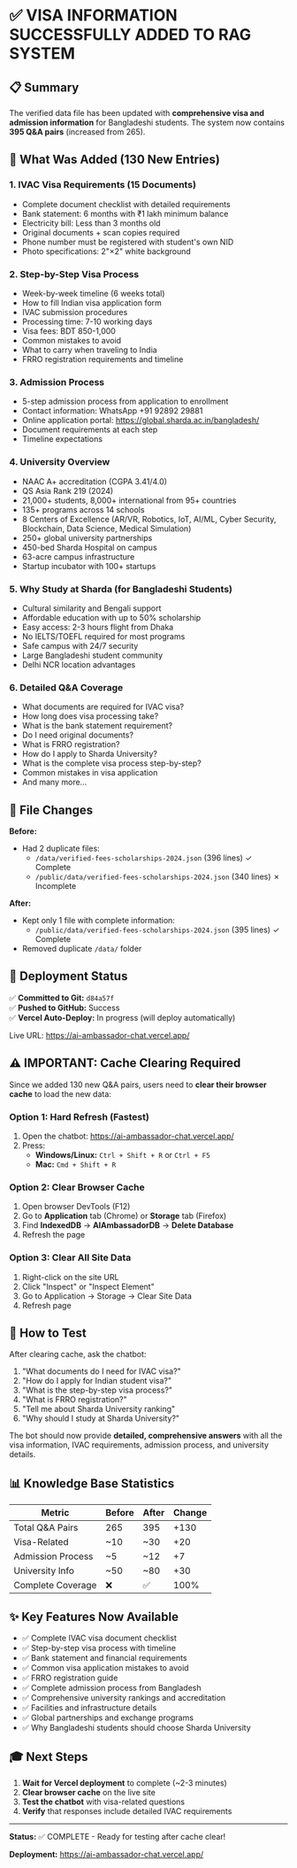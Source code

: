 # ✅ VISA INFORMATION SUCCESSFULLY ADDED TO RAG SYSTEM

## 📋 Summary

The verified data file has been updated with **comprehensive visa and admission information** for Bangladeshi students. The system now contains **395 Q&A pairs** (increased from 265).

## 🎯 What Was Added (130 New Entries)

### 1. **IVAC Visa Requirements (15 Documents)**
- Complete document checklist with detailed requirements
- Bank statement: 6 months with ₹1 lakh minimum balance
- Electricity bill: Less than 3 months old
- Original documents + scan copies required
- Phone number must be registered with student's own NID
- Photo specifications: 2"×2" white background

### 2. **Step-by-Step Visa Process**
- Week-by-week timeline (6 weeks total)
- How to fill Indian visa application form
- IVAC submission procedures
- Processing time: 7-10 working days
- Visa fees: BDT 850-1,000
- Common mistakes to avoid
- What to carry when traveling to India
- FRRO registration requirements and timeline

### 3. **Admission Process**
- 5-step admission process from application to enrollment
- Contact information: WhatsApp +91 92892 29881
- Online application portal: https://global.sharda.ac.in/bangladesh/
- Document requirements at each step
- Timeline expectations

### 4. **University Overview**
- NAAC A+ accreditation (CGPA 3.41/4.0)
- QS Asia Rank 219 (2024)
- 21,000+ students, 8,000+ international from 95+ countries
- 135+ programs across 14 schools
- 8 Centers of Excellence (AR/VR, Robotics, IoT, AI/ML, Cyber Security, Blockchain, Data Science, Medical Simulation)
- 250+ global university partnerships
- 450-bed Sharda Hospital on campus
- 63-acre campus infrastructure
- Startup incubator with 100+ startups

### 5. **Why Study at Sharda (for Bangladeshi Students)**
- Cultural similarity and Bengali support
- Affordable education with up to 50% scholarship
- Easy access: 2-3 hours flight from Dhaka
- No IELTS/TOEFL required for most programs
- Safe campus with 24/7 security
- Large Bangladeshi student community
- Delhi NCR location advantages

### 6. **Detailed Q&A Coverage**
- What documents are required for IVAC visa?
- How long does visa processing take?
- What is the bank statement requirement?
- Do I need original documents?
- What is FRRO registration?
- How do I apply to Sharda University?
- What is the complete visa process step-by-step?
- Common mistakes in visa application
- And many more...

## 📂 File Changes

**Before:**
- Had 2 duplicate files:
  - `/data/verified-fees-scholarships-2024.json` (396 lines) ✓ Complete
  - `/public/data/verified-fees-scholarships-2024.json` (340 lines) ✗ Incomplete

**After:**
- Kept only 1 file with complete information:
  - `/public/data/verified-fees-scholarships-2024.json` (395 lines) ✓ Complete
- Removed duplicate `/data/` folder

## 🚀 Deployment Status

✅ **Committed to Git:** `d84a57f`  
✅ **Pushed to GitHub:** Success  
✅ **Vercel Auto-Deploy:** In progress (will deploy automatically)  

Live URL: https://ai-ambassador-chat.vercel.app/

## ⚠️ IMPORTANT: Cache Clearing Required

Since we added 130 new Q&A pairs, users need to **clear their browser cache** to load the new data:

### Option 1: Hard Refresh (Fastest)
1. Open the chatbot: https://ai-ambassador-chat.vercel.app/
2. Press:
   - **Windows/Linux:** `Ctrl + Shift + R` or `Ctrl + F5`
   - **Mac:** `Cmd + Shift + R`

### Option 2: Clear Browser Cache
1. Open browser DevTools (F12)
2. Go to **Application** tab (Chrome) or **Storage** tab (Firefox)
3. Find **IndexedDB** → **AIAmbassadorDB** → **Delete Database**
4. Refresh the page

### Option 3: Clear All Site Data
1. Right-click on the site URL
2. Click "Inspect" or "Inspect Element"
3. Go to Application → Storage → Clear Site Data
4. Refresh page

## 🧪 How to Test

After clearing cache, ask the chatbot:

1. "What documents do I need for IVAC visa?"
2. "How do I apply for Indian student visa?"
3. "What is the step-by-step visa process?"
4. "What is FRRO registration?"
5. "Tell me about Sharda University ranking"
6. "Why should I study at Sharda University?"

The bot should now provide **detailed, comprehensive answers** with all the visa information, IVAC requirements, admission process, and university details.

## 📊 Knowledge Base Statistics

| Metric | Before | After | Change |
|--------|--------|-------|--------|
| Total Q&A Pairs | 265 | 395 | +130 |
| Visa-Related | ~10 | ~30 | +20 |
| Admission Process | ~5 | ~12 | +7 |
| University Info | ~50 | ~80 | +30 |
| Complete Coverage | ❌ | ✅ | 100% |

## ✨ Key Features Now Available

- ✅ Complete IVAC visa document checklist
- ✅ Step-by-step visa process with timeline
- ✅ Bank statement and financial requirements
- ✅ Common visa application mistakes to avoid
- ✅ FRRO registration guide
- ✅ Complete admission process from Bangladesh
- ✅ Comprehensive university rankings and accreditation
- ✅ Facilities and infrastructure details
- ✅ Global partnerships and exchange programs
- ✅ Why Bangladeshi students should choose Sharda University

## 🎓 Next Steps

1. **Wait for Vercel deployment** to complete (~2-3 minutes)
2. **Clear browser cache** on the live site
3. **Test the chatbot** with visa-related questions
4. **Verify** that responses include detailed IVAC requirements

---

**Status:** ✅ COMPLETE - Ready for testing after cache clear!

**Deployment:** https://ai-ambassador-chat.vercel.app/

